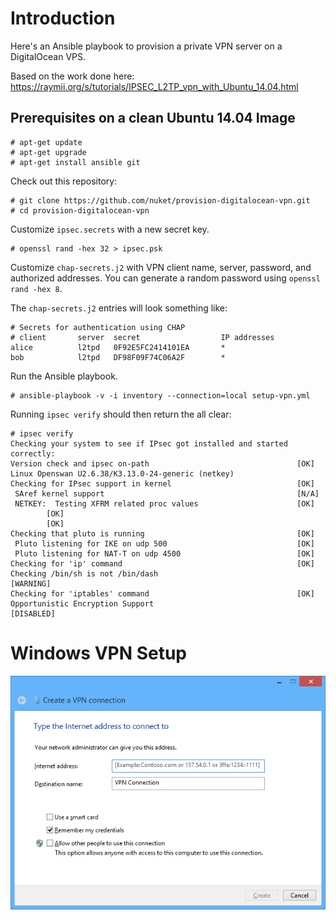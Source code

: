 Introduction
============

Here's an Ansible playbook to provision a private VPN server on a DigitalOcean VPS.

Based on the work done here: 
https://raymii.org/s/tutorials/IPSEC_L2TP_vpn_with_Ubuntu_14.04.html

Prerequisites on a clean Ubuntu 14.04 Image
-------------------------------------------

```
# apt-get update
# apt-get upgrade
# apt-get install ansible git
```

Check out this repository:

```
# git clone https://github.com/nuket/provision-digitalocean-vpn.git
# cd provision-digitalocean-vpn
```

Customize `ipsec.secrets` with a new secret key.

```
# openssl rand -hex 32 > ipsec.psk
```

Customize `chap-secrets.j2` with VPN client name, server, password, and authorized addresses. You can generate a random password using `openssl rand -hex 8`. 

The `chap-secrets.j2` entries will look something like:

```
# Secrets for authentication using CHAP
# client       server  secret                  IP addresses
alice          l2tpd   0F92E5FC2414101EA       *
bob            l2tpd   DF98F09F74C06A2F        *
```

Run the Ansible playbook.

```
# ansible-playbook -v -i inventory --connection=local setup-vpn.yml
```

Running `ipsec verify` should then return the all clear:

```
# ipsec verify
Checking your system to see if IPsec got installed and started correctly:
Version check and ipsec on-path                                 [OK]
Linux Openswan U2.6.38/K3.13.0-24-generic (netkey)
Checking for IPsec support in kernel                            [OK]
 SAref kernel support                                           [N/A]
 NETKEY:  Testing XFRM related proc values                      [OK]
        [OK]
        [OK]
Checking that pluto is running                                  [OK]
 Pluto listening for IKE on udp 500                             [OK]
 Pluto listening for NAT-T on udp 4500                          [OK]
Checking for 'ip' command                                       [OK]
Checking /bin/sh is not /bin/dash                               [WARNING]
Checking for 'iptables' command                                 [OK]
Opportunistic Encryption Support                                [DISABLED]
```

Windows VPN Setup
=================

![Create connection image](/images/windows/create-connection.png?raw=true "Create connection image")
